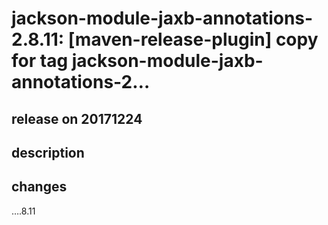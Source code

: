 # jackson-module-jaxb-annotations-2.8.11: [maven-release-plugin] copy for tag jackson-module-jaxb-annotations-2…

## release on 20171224

## description

## changes

….8.11

